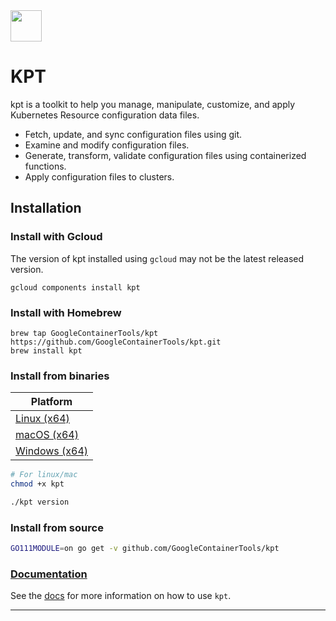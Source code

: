 <img src="https://storage.googleapis.com/kpt-dev/docs/logo.png" width="50" height="50" />

# KPT

kpt is a toolkit to help you manage, manipulate, customize, and apply Kubernetes Resource configuration data files.

- Fetch, update, and sync configuration files using git.
- Examine and modify configuration files.
- Generate, transform, validate configuration files using containerized functions.
- Apply configuration files to clusters.

## Installation

### Install with Gcloud

The version of kpt installed using `gcloud` may not be the latest released version.

```Shell
gcloud components install kpt
```

### Install with Homebrew

```Shell
brew tap GoogleContainerTools/kpt https://github.com/GoogleContainerTools/kpt.git
brew install kpt
```

### Install from binaries

| Platform
| ------------------------
| [Linux (x64)][linux]
| [macOS (x64)][darwin]
| [Windows (x64)][windows]

```sh
# For linux/mac
chmod +x kpt

./kpt version
```

### Install from source

```sh
GO111MODULE=on go get -v github.com/GoogleContainerTools/kpt
```

### [Documentation](https://googlecontainertools.github.io/kpt)

See the [docs](https://googlecontainertools.github.io/kpt) for more information on how to use `kpt`.

---

[linux]: https://storage.googleapis.com/kpt-dev/latest/linux_amd64/kpt
[darwin]: https://storage.googleapis.com/kpt-dev/latest/darwin_amd64/kpt
[windows]: https://storage.googleapis.com/kpt-dev/latest/windows_amd64/kpt.exe
